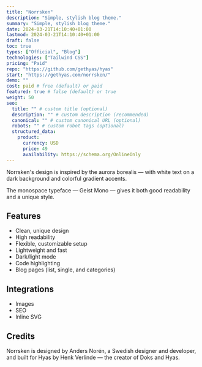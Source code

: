```yaml
---
title: "Norrsken"
description: "Simple, stylish blog theme."
summary: "Simple, stylish blog theme."
date: 2024-03-21T14:10:40+01:00
lastmod: 2024-03-21T14:10:40+01:00
draft: false
toc: true
types: ["Official", "Blog"]
technologies: ["Tailwind CSS"]
pricing: "Paid"
repo: "https://github.com/gethyas/hyas"
start: "https://gethyas.com/norrsken/"
demo: ""
cost: paid # free (default) or paid
featured: true # false (default) or true
weight: 50
seo:
  title: "" # custom title (optional)
  description: "" # custom description (recommended)
  canonical: "" # custom canonical URL (optional)
  robots: "" # custom robot tags (optional)
  structured_data:
    product:
      currency: USD
      price: 49
      availability: https://schema.org/OnlineOnly
---
```


Norrsken's design is inspired by the aurora borealis — with white text on a dark background and colorful gradient accents.

The monospace typeface — Geist Mono — gives it both good readability and a unique style.

## Features

- Clean, unique design
- High readability
- Flexible, customizable setup
- Lightweight and fast
- Dark/light mode
- Code highlighting
- Blog pages (list, single, and categories)

## Integrations

- Images
- SEO
- Inline SVG

## Credits

Norrsken is designed by Anders Norén, a Swedish designer and developer, and built for Hyas by Henk Verlinde — the creator of Doks and Hyas.
